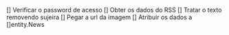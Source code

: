 [] Verificar o password de acesso 
[] Obter os dados do RSS
[] Tratar o texto removendo sujeira
[] Pegar a url da imagem 
[] Atribuir os dados a []entity.News